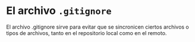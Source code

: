 # El archivo `.gitignore`

El archivo .gitignore sirve para evitar que se sincronicen ciertos archivos o tipos de archivos, tanto en el repositorio local como en el remoto.